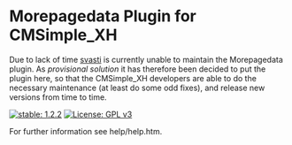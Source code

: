 Morepagedata Plugin for CMSimple_XH
===================================

Due to lack of time [svasti](http://svasti.de/) is currently unable to maintain
the Morepagedata plugin. As *provisional* *solution* it has therefore been decided
to put the plugin here, so that the CMSimple_XH developers are able to do the
necessary maintenance (at least do some odd fixes), and release new versions
from time to time.

[![stable: 1.2.2](https://img.shields.io/badge/stable-1.2.2-green.svg)](https://github.com/cmsimple-xh/morepagedata/releases/tag/1.2.2)
[![License: GPL v3](https://img.shields.io/badge/License-GPL%20v3-blue.svg)](http://www.gnu.org/licenses/gpl-3.0)


For further information see help/help.htm.
